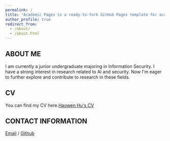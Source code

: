 ```yaml
---
permalink: /
title: "Academic Pages is a ready-to-fork GitHub Pages template for academic personal websites"
author_profile: true
redirect_from: 
  - /about/
  - /about.html
---
```



## ABOUT ME

I am currently a junior undergraduate majoring in Information Security. I have a strong interest in research related to AI and security. Now I'm eager to further explore and contribute to research in these fields.

## CV

You can find my CV here.[Haowen Hu's CV](../assets/CV.pdf)

## CONTACT INFORMATION
[Email](dreamer777@sjtu.edu.cn) / [Github](https://github.com/Dreamer777hhw)
